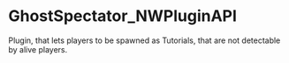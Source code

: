# GhostSpectator_NWPluginAPI
Plugin, that lets players to be spawned as Tutorials, that are not detectable by alive players.
